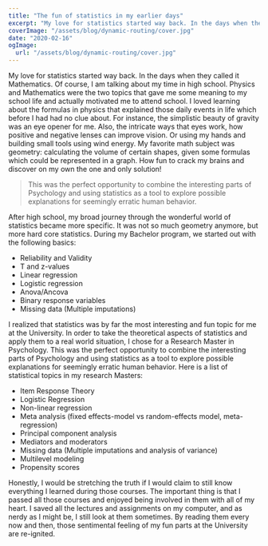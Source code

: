```yaml
---
title: "The fun of statistics in my earlier days"
excerpt: "My love for statistics started way back. In the days when they called it Mathematics. Of course, I am talking about my time in high school.  Physics and Mathematics were the two topics that"
coverImage: "/assets/blog/dynamic-routing/cover.jpg"
date: "2020-02-16"
ogImage:
  url: "/assets/blog/dynamic-routing/cover.jpg"
---
```


My love for statistics started way back. In the days when they called it Mathematics. Of course, I am talking about my time in high school. Physics and Mathematics were the two topics that gave me some meaning to my school life and actually motivated me to attend school. I loved learning about the formulas in physics that explained those daily events in life which before I had had no clue about. For instance, the simplistic beauty of gravity was an eye opener for me. Also, the intricate ways that eyes work, how positive and negative lenses can improve vision. Or using my hands and building small tools using wind energy. My favorite math subject was geometry: calculating the volume of certain shapes, given some formulas which could be represented in a graph. How fun to crack my brains and discover on my own the one and only solution!

> This was the perfect opportunity to combine the interesting parts of Psychology and using statistics as a tool to explore possible explanations for seemingly erratic human behavior.

After high school, my broad journey through the wonderful world of statistics became more specific. It was not so much geometry anymore, but more hard core statistics. During my Bachelor program, we started out with the following basics:

- Reliability and Validity
- T and z-values
- Linear regression
- Logistic regression
- Anova/Ancova
- Binary response variables
- Missing data (Multiple imputations)

I realized that statistics was by far the most interesting and fun topic for me at the University. In order to take the theoretical aspects of statistics and apply them to a real world situation, I chose for a Research Master in Psychology. This was the perfect opportunity to combine the interesting parts of Psychology and using statistics as a tool to explore possible explanations for seemingly erratic human behavior. Here is a list of statistical topics in my research Masters:

- Item Response Theory
- Logistic Regression
- Non-linear regression
- Meta analysis (fixed effects-model vs random-effects model, meta-regression)
- Principal component analysis
- Mediators and moderators
- Missing data (Multiple imputations and analysis of variance)
- Multilevel modeling
- Propensity scores

Honestly, I would be stretching the truth if I would claim to still know everything I learned during those courses. The important thing is that I passed all those courses and enjoyed being involved in them with all of my heart. I saved all the lectures and assignments on my computer, and as nerdy as I might be, I still look at them sometimes. By reading them every now and then, those sentimental feeling of my fun parts at the University are re-ignited.
